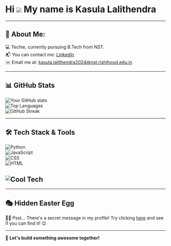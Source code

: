 # Hi ![](https://user-images.githubusercontent.com/18350557/176309783-0785949b-9127-417c-8b55-ab5a4333674e.gif) My name is Kasula Lalithendra

---

## 🚀 About Me:
💻 Techie, currently pursuing B.Tech from NST.  
📬 You can contact me: [LinkedIn](https://www.linkedin.com/in/kasula-lalithendra-1b90b7323/)  
✉️ Email me at: [kasula.lalithendra2024@nst.rishihood.edu.in](mailto:kasula.lalithendra2024@nst.rishihood.edu.in)

---

## 📊 GitHub Stats
![Your GitHub stats](https://github-readme-stats.vercel.app/api?username=yourusername&show_icons=true&theme=radical)  
![Top Languages](https://github-readme-stats.vercel.app/api/top-langs/?username=yourusername&layout=compact&theme=dracula)  
![GitHub Streak](https://github-readme-streak-stats.herokuapp.com/?user=yourusername&theme=dark)

---

## 🛠️ Tech Stack & Tools
![Python](https://img.shields.io/badge/Python-3776AB?style=for-the-badge&logo=python&logoColor=white)  
![JavaScript](https://img.shields.io/badge/JavaScript-F7DF1E?style=for-the-badge&logo=javascript&logoColor=black)  
![CSS](https://img.shields.io/badge/CSS-1572B6?style=for-the-badge&logo=css3&logoColor=white)  
![HTML](https://img.shields.io/badge/HTML-E34F26?style=for-the-badge&logo=html5&logoColor=white)  
## ![Cool Tech](https://media.giphy.com/media/fsEaZldNC8A1PJ3mwp/giphy.gif)

---

## 🎭 Hidden Easter Egg
🕵️‍♂️ Psst... There's a secret message in my profile! Try clicking [here](https://github.com/Lalith0024/Capstone-Project-1) and see if you can find it! 😉

---

🚀 **Let's build something awesome together!**




<!--
**Lalith0024/Lalith0024** is a ✨ _special_ ✨ repository because its `README.md` (this file) appears on your GitHub profile.

Here are some ideas to get you started:

- 🔭 I’m currently working on ...
- 🌱 I’m currently learning ...
- 👯 I’m looking to collaborate on ...
- 🤔 I’m looking for help with ...
- 💬 Ask me about ...
- 📫 How to reach me: ...
- 😄 Pronouns: ...
- ⚡ Fun fact: ...
-->
